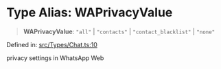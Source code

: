 # Type Alias: WAPrivacyValue

> **WAPrivacyValue**: `"all"` \| `"contacts"` \| `"contact_blacklist"` \| `"none"`

Defined in: [src/Types/Chat.ts:10](https://github.com/Fokusdotid/bail/blob/cf6cc85134e12081bc635cea02cc0eee74033a81/src/Types/Chat.ts#L10)

privacy settings in WhatsApp Web
